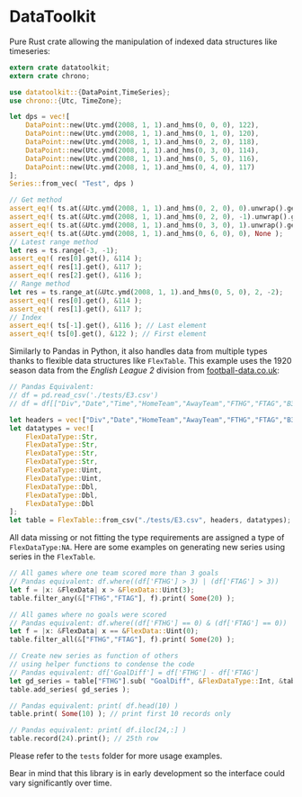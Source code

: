 # DataToolkit

Pure Rust crate allowing the manipulation of indexed data structures like timeseries:

```rust
extern crate datatoolkit;
extern crate chrono;

use datatoolkit::{DataPoint,TimeSeries};
use chrono::{Utc, TimeZone};

let dps = vec![ 
    DataPoint::new(Utc.ymd(2008, 1, 1).and_hms(0, 0, 0), 122),
    DataPoint::new(Utc.ymd(2008, 1, 1).and_hms(0, 1, 0), 120),
    DataPoint::new(Utc.ymd(2008, 1, 1).and_hms(0, 2, 0), 118),
    DataPoint::new(Utc.ymd(2008, 1, 1).and_hms(0, 3, 0), 114),
    DataPoint::new(Utc.ymd(2008, 1, 1).and_hms(0, 5, 0), 116),
    DataPoint::new(Utc.ymd(2008, 1, 1).and_hms(0, 4, 0), 117)
];
Series::from_vec( "Test", dps )

// Get method
assert_eq!( ts.at(&Utc.ymd(2008, 1, 1).and_hms(0, 2, 0), 0).unwrap().get(), &118 );
assert_eq!( ts.at(&Utc.ymd(2008, 1, 1).and_hms(0, 2, 0), -1).unwrap().get(), &120 );
assert_eq!( ts.at(&Utc.ymd(2008, 1, 1).and_hms(0, 3, 0), 1).unwrap().get(), &117 );
assert_eq!( ts.at(&Utc.ymd(2008, 1, 1).and_hms(0, 6, 0), 0), None );
// Latest range method
let res = ts.range(-3, -1);
assert_eq!( res[0].get(), &114 );
assert_eq!( res[1].get(), &117 );
assert_eq!( res[2].get(), &116 );
// Range method
let res = ts.range_at(&Utc.ymd(2008, 1, 1).and_hms(0, 5, 0), 2, -2);
assert_eq!( res[0].get(), &114 );
assert_eq!( res[1].get(), &117 );
// Index 
assert_eq!( ts[-1].get(), &116 ); // Last element
assert_eq!( ts[0].get(), &122 ); // First element
```

Similarly to Pandas in Python, it also handles data from multiple types thanks to flexible data structures like `FlexTable`. This example uses the 1920 season data from the *English League 2* division from [football-data.co.uk](https://football-data.co.uk):

```rust
// Pandas Equivalent:
// df = pd.read_csv('./tests/E3.csv')
// df = df[["Div","Date","Time","HomeTeam","AwayTeam","FTHG","FTAG","B365H","B365D","B365A"]]

let headers = vec!["Div","Date","HomeTeam","AwayTeam","FTHG","FTAG","B365H","B365D","B365A"];
let datatypes = vec![
    FlexDataType::Str,
    FlexDataType::Str,
    FlexDataType::Str,
    FlexDataType::Str,
    FlexDataType::Uint,
    FlexDataType::Uint,
    FlexDataType::Dbl,
    FlexDataType::Dbl,
    FlexDataType::Dbl
];
let table = FlexTable::from_csv("./tests/E3.csv", headers, datatypes);
```

All data missing or not fitting the type requirements are assigned a type of `FlexDataType:NA`.
Here are some examples on generating new series using series in the `FlexTable`.

```rust
// All games where one team scored more than 3 goals
// Pandas equivalent: df.where((df['FTHG'] > 3) | (df['FTAG'] > 3))
let f = |x: &FlexData| x > &FlexData::Uint(3);
table.filter_any(&["FTHG","FTAG"], f).print( Some(20) );

// All games where no goals were scored
// Pandas equivalent: df.where((df['FTHG'] == 0) & (df['FTAG'] == 0))
let f = |x: &FlexData| x == &FlexData::Uint(0);
table.filter_all(&["FTHG","FTAG"], f).print( Some(20) );

// Create new series as function of others
// using helper functions to condense the code
// Pandas equivalent: df['GoalDiff'] = df['FTHG'] - df['FTAG']
let gd_series = table["FTHG"].sub( "GoalDiff", &FlexDataType::Int, &table["FTAG"] );
table.add_series( gd_series );

// Pandas equivalent: print( df.head(10) )
table.print( Some(10) ); // print first 10 records only

// Pandas equivalent: print( df.iloc[24,:] )
table.record(24).print(); // 25th row
```

Please refer to the `tests` folder for more usage examples.

Bear in mind that this library is in early development so the interface could vary significantly over time.

